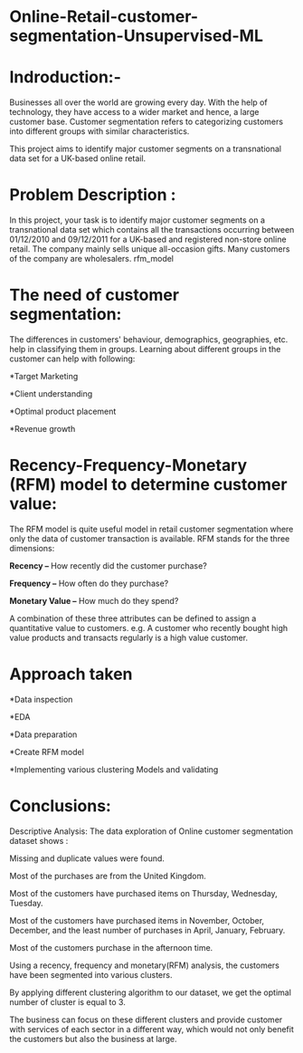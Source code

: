 # Online-Retail-customer-segmentation-Unsupervised-ML

# **Indroduction:-**

Businesses all over the world are growing every day. With the help of technology, they have access to a wider market and hence, a large customer base. Customer segmentation refers to categorizing customers into different groups with similar characteristics.

This project aims to identify major customer segments on a transnational data set for a UK-based online retail.

# **Problem Description :**

In this project, your task is to identify major customer segments on a transnational data set which contains all the transactions occurring between 01/12/2010 and 09/12/2011 for a UK-based and registered non-store online retail. The company mainly sells unique all-occasion gifts. Many customers of the company are wholesalers. rfm_model

# **The need of customer segmentation:**

The differences in customers' behaviour, demographics, geographies, etc. help in classifying them in groups. Learning about different groups in the customer can help with following:

*Target Marketing

*Client understanding

*Optimal product placement

*Revenue growth

# **Recency-Frequency-Monetary (RFM) model to determine customer value:**

The RFM model is quite useful model in retail customer segmentation where only the data of customer transaction is available. RFM stands for the three dimensions:

**Recency –** How recently did the customer purchase?

**Frequency –** How often do they purchase?

**Monetary Value –** How much do they spend?

A combination of these three attributes can be defined to assign a quantitative value to customers. e.g. A customer who recently bought high value products and transacts regularly is a high value customer.

# **Approach taken**

*Data inspection

*EDA

*Data preparation

*Create RFM model

*Implementing various clustering Models and validating

# **Conclusions:**

Descriptive Analysis: The data exploration of Online customer segmentation dataset shows :

Missing and duplicate values were found.

Most of the purchases are from the United Kingdom.

Most of the customers have purchased items on Thursday, Wednesday, Tuesday.

Most of the customers have purchased items in November, October, December, and the least number of purchases in April, January, February.

Most of the customers purchase in the afternoon time.

Using a recency, frequency and monetary(RFM) analysis, the customers have been segmented into various clusters.

By applying different clustering algorithm to our dataset, we get the optimal number of cluster is equal to 3.

The business can focus on these different clusters and provide customer with services of each sector in a different way, which would not only benefit the customers but also the business at large.
